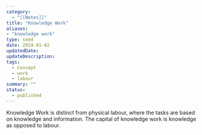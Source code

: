 ```yaml
---
category:
  - "[[Notes]]"
title: "Knowledge Work"
aliases: 
- "knowledge work"
type: seed
date: 2024-01-02
updatedDate:
updateDescription: 
tags:
  - Concept 
  - work
  - labour
summary: "" 
status: 
  - published
---
```


Knowledge Work is distinct from physical labour, where the tasks are based on knowledge and information. The capital of knowledge work is knowledge as opposed to labour. 